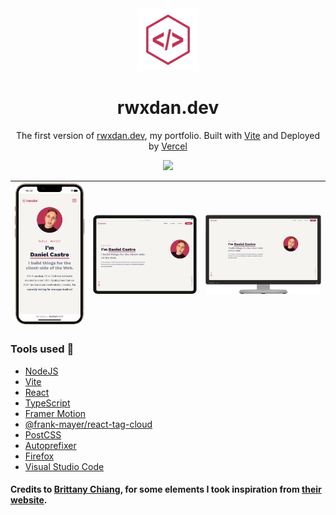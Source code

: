 <div align="center">
  <img alt="Logo" src="https://github.com/rwxdan/portfolio/blob/main/public/favicon.png" width="100" />
</div>
<h1 align="center">
  rwxdan.dev
</h1>
<p align="center">
  The first version of <a href="https://rwxdan.dev/">rwxdan.dev</a>, my portfolio. Built with <a href="https://vitejs.dev/">Vite</a> and Deployed by <a href="https://vercel.com/">Vercel</a>
</p>
<div align="center">
    <img src="https://skillicons.dev/icons?i=vite,nodejs,react,typescript,css,vscode" />
</div>

| ![](./public/screenshots/phone_view.png) | ![](./public/screenshots/tablet_view.png) | ![](./public/screenshots/desktop_view.png) |
| ---------------------------------------- | ----------------------------------------- | ------------------------------------------ |

### Tools used 🧰

- [NodeJS](https://nodejs.org/)
- [Vite](https://vitejs.dev/)
- [React](https://reactjs.org/)
- [TypeScript](https://typescriptlang.org/)
- [Framer Motion](https://www.framer.com/motion/)
- [@frank-mayer/react-tag-cloud](https://github.com/Frank-Mayer/react-tag-cloud)
- [PostCSS](https://postcss.org/)
- [Autoprefixer](https://autoprefixer.github.io/)
- [Firefox](https://www.mozilla.org/en-US/firefox/)
- [Visual Studio Code](https://code.visualstudio.com/)

#### Credits to [Brittany Chiang](https://github.com/bchiang7), for some elements I took inspiration from [their website](https://brittanychiang.com/).
